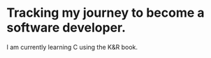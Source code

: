 # Tracking my journey to become a software developer.

I am currently learning C using the K&R book.
